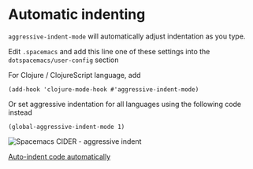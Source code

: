 # Automatic indenting

`aggressive-indent-mode` will automatically adjust indentation as you type.

Edit `.spacemacs` and add this line one of these settings into the `dotspacemacs/user-config` section

For Clojure / ClojureScript language, add

```elisp
(add-hook 'clojure-mode-hook #'aggressive-indent-mode)
```

Or set aggressive indentation for all languages using the following code instead

```elips
(global-aggressive-indent-mode 1)
```

![Spacemacs CIDER - aggressive indent](https://raw.githubusercontent.com/Malabarba/aggressive-indent-mode/master/lisp-example.gif)

[Auto-indent code automatically](https://emacsredux.com/blog/2016/02/07/auto-indent-your-code-with-aggressive-indent-mode/)
